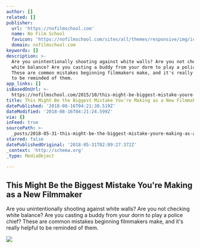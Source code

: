 ```yaml
---
author: []
related: []
publisher:
  url: 'https://nofilmschool.com'
  name: No Film School
  favicon: 'https://nofilmschool.com/sites/all/themes/responsive/img/icons/favicon.ico'
  domain: nofilmschool.com
keywords: []
description: >-
  Are you unintentionally shooting against white walls? Are you not checking
  white balance? Are you casting a buddy from your dorm to play a police chief?
  These are common mistakes beginning filmmakers make, and it's really helpful
  to be reminded of them.
app_links: []
isBasedOnUrl: >-
  https://nofilmschool.com/2015/10/this-might-be-biggest-mistake-youre-making-new-filmmaker
title: This Might Be the Biggest Mistake You're Making as a New Filmmaker
datePublished: '2018-08-16T04:21:30.519Z'
dateModified: '2018-08-16T04:21:24.599Z'
via: {}
inFeed: true
sourcePath: >-
  _posts/2018-05-31-this-might-be-the-biggest-mistake-youre-making-as-a-new-fil.md
starred: false
datePublishedOriginal: '2018-05-31T02:09:27.372Z'
_context: 'http://schema.org'
_type: MediaObject

---
```

<article style=""><h1>This Might Be the Biggest Mistake You're Making as a New Filmmaker</h1><p>Are you unintentionally shooting against white walls? Are you not checking white balance? Are you casting a buddy from your dorm to play a police chief? These are common mistakes beginning filmmakers make, and it's really helpful to be reminded of them.</p><img src="https://nofilmschool.com/sites/default/files/styles/facebook/public/broken_camera_0.jpg?itok=lTKrNjQa" /></article>